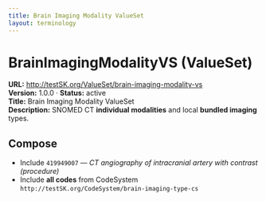```yaml
---
title: Brain Imaging Modality ValueSet
layout: terminology
---
```


# BrainImagingModalityVS (ValueSet)

**URL:** http://testSK.org/ValueSet/brain-imaging-modality-vs  
**Version:** 1.0.0 · **Status:** active  
**Title:** Brain Imaging Modality ValueSet  
**Description:** SNOMED CT **individual modalities** and local **bundled imaging** types.

## Compose
- Include `419949007` — *CT angiography of intracranial artery with contrast (procedure)*  
- Include **all codes** from CodeSystem `http://testSK.org/CodeSystem/brain-imaging-type-cs`
